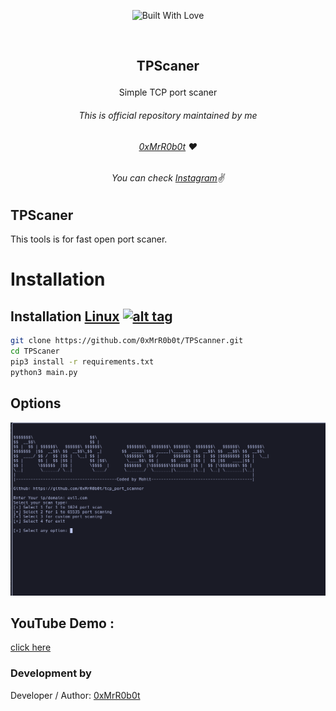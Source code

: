 <p align=center>
  <img title="Built With Love" src="https://forthebadge.com/images/badges/built-with-love.svg"></p>
  
  <br>
  
##   <p align="center">TPScaner
  <p align="center">Simple TCP port scaner




###### <p align="center"> *This is official repository maintained by me*</center> </p>
###### <p align="center"> *[0xMrR0b0t](https://www.instagram.com/mohit_a95/) ❤️*</center> </p>
###### <p align="center"> *You can check [Instagram](https://www.instagram.com/mohit_a95/)✌*</center> </p>
  
  
## TPScaner
 
 This tools is for fast open port scaner.
  

 
 # Installation

## Installation [Linux](https://wikipedia.org/wiki/Linux) [![alt tag](http://icons.iconarchive.com/icons/dakirby309/simply-styled/32/OS-Linux-icon.png)](https://fr.wikipedia.org/wiki/Linux)

```bash
git clone https://github.com/0xMrR0b0t/TPScanner.git
cd TPScaner
pip3 install -r requirements.txt
python3 main.py
```
## Options
![TPScanner Image](/tpscaner.png "TPScanner Image")

 ## YouTube Demo :
  [click here](https://www.youtube.com/watch?v=kAD5P5AYec0&ab_channel=1ucif3r "YouTube Video") 


 

 ### Development by

Developer / Author: [0xMrR0b0t](https://www.instagram.com/mohit_a95/)


